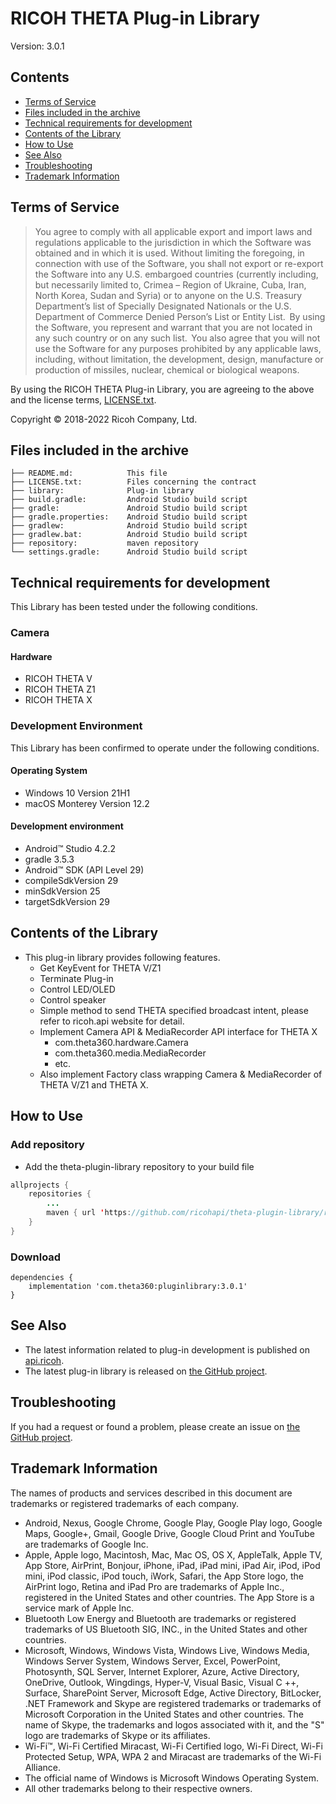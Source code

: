 # RICOH THETA Plug-in Library

Version: 3.0.1

## Contents

* [Terms of Service](#terms)
* [Files included in the archive](#files)
* [Technical requirements for development](#requirements)
* [Contents of the Library](#library)
* [How to Use](#how_to_use)
* [See Also](#see_also)
* [Troubleshooting](#troubleshooting)
* [Trademark Information](#trademark)

<a name="terms"></a>
## Terms of Service

> You agree to comply with all applicable export and import laws and regulations applicable to the jurisdiction in which the Software was obtained and in which it is used. Without limiting the foregoing, in connection with use of the Software, you shall not export or re-export the Software  into any U.S. embargoed countries (currently including, but necessarily limited to, Crimea – Region of Ukraine, Cuba, Iran, North Korea, Sudan and Syria) or  to anyone on the U.S. Treasury Department’s list of Specially Designated Nationals or the U.S. Department of Commerce Denied Person’s List or Entity List.  By using the Software, you represent and warrant that you are not located in any such country or on any such list.  You also agree that you will not use the Software for any purposes prohibited by any applicable laws, including, without limitation, the development, design, manufacture or production of missiles, nuclear, chemical or biological weapons.

By using the RICOH THETA Plug-in Library, you are agreeing to the above and the license terms, [LICENSE.txt](LICENSE.txt).

Copyright &copy; 2018-2022 Ricoh Company, Ltd.

<a name="files"></a>
## Files included in the archive

```
├── README.md:            This file
├── LICENSE.txt:          Files concerning the contract
├── library:              Plug-in library
├── build.gradle:         Android Studio build script
├── gradle:               Android Studio build script
├── gradle.properties:    Android Studio build script
├── gradlew:              Android Studio build script
├── gradlew.bat:          Android Studio build script
├── repository:           maven repository
└── settings.gradle:      Android Studio build script
```

<a name="requirements"></a>
## Technical requirements for development

This Library has been tested under the following conditions.

### Camera

#### Hardware

* RICOH THETA V
* RICOH THETA Z1
* RICOH THETA X

### Development Environment

This Library has been confirmed to operate under the following conditions.

#### Operating System

* Windows 10 Version 21H1
* macOS Monterey Version 12.2

#### Development environment

* Android&trade; Studio 4.2.2
* gradle 3.5.3
* Android&trade; SDK (API Level 29)
* compileSdkVersion 29
* minSdkVersion 25
* targetSdkVersion 29

<a name="library"></a>
## Contents of the Library

* This plug-in library provides following features.
    * Get KeyEvent for THETA V/Z1
    * Terminate Plug-in
    * Control LED/OLED
    * Control speaker
    * Simple method to send THETA specified broadcast intent, please refer to ricoh.api website for detail.
    * Implement Camera API & MediaRecorder API interface for THETA X
        * com.theta360.hardware.Camera
        * com.theta360.media.MediaRecorder
        * etc.
    * Also implement Factory class wrapping Camera & MediaRecorder of THETA V/Z1 and THETA X.

<a name="how_to_use"></a>
## How to Use

### Add repository

*  Add the theta-plugin-library repository to your build file

```java
allprojects {
    repositories {
        ...
        maven { url 'https://github.com/ricohapi/theta-plugin-library/raw/master/repository' }
    }
}
```
### Download

```
dependencies {
    implementation 'com.theta360:pluginlibrary:3.0.1'
}
```

<a name="see_also"></a>
## See Also

* The latest information related to plug-in development is published on [api.ricoh](https://api.ricoh/docs/theta-plugin/).
* The latest plug-in library is released on [the GitHub project](https://github.com/ricohapi/theta-plugin-library).

<a name="troubleshooting"></a>
## Troubleshooting

If you had a request or found a problem, please create an issue on [the GitHub project](https://github.com/ricohapi/theta-plugin-library/issues).

<a name="trademark"></a>
## Trademark Information

The names of products and services described in this document are trademarks or registered trademarks of each company.

* Android, Nexus, Google Chrome, Google Play, Google Play logo, Google Maps, Google+, Gmail, Google Drive, Google Cloud Print and YouTube are trademarks of Google Inc.
* Apple, Apple logo, Macintosh, Mac, Mac OS, OS X, AppleTalk, Apple TV, App Store, AirPrint, Bonjour, iPhone, iPad, iPad mini, iPad Air, iPod, iPod mini, iPod classic, iPod touch, iWork, Safari, the App Store logo, the AirPrint logo, Retina and iPad Pro are trademarks of Apple Inc., registered in the United States and other countries. The App Store is a service mark of Apple Inc.
* Bluetooth Low Energy and Bluetooth are trademarks or registered trademarks of US Bluetooth SIG, INC., in the United States and other countries.
* Microsoft, Windows, Windows Vista, Windows Live, Windows Media, Windows Server System, Windows Server, Excel, PowerPoint, Photosynth, SQL Server, Internet Explorer, Azure, Active Directory, OneDrive, Outlook, Wingdings, Hyper-V, Visual Basic, Visual C ++, Surface, SharePoint Server, Microsoft Edge, Active Directory, BitLocker, .NET Framework and Skype are registered trademarks or trademarks of Microsoft Corporation in the United States and other countries. The name of Skype, the trademarks and logos associated with it, and the "S" logo are trademarks of Skype or its affiliates.
* Wi-Fi™, Wi-Fi Certified Miracast, Wi-Fi Certified logo, Wi-Fi Direct, Wi-Fi Protected Setup, WPA, WPA 2 and Miracast are trademarks of the Wi-Fi Alliance.
* The official name of Windows is Microsoft Windows Operating System.
* All other trademarks belong to their respective owners.
